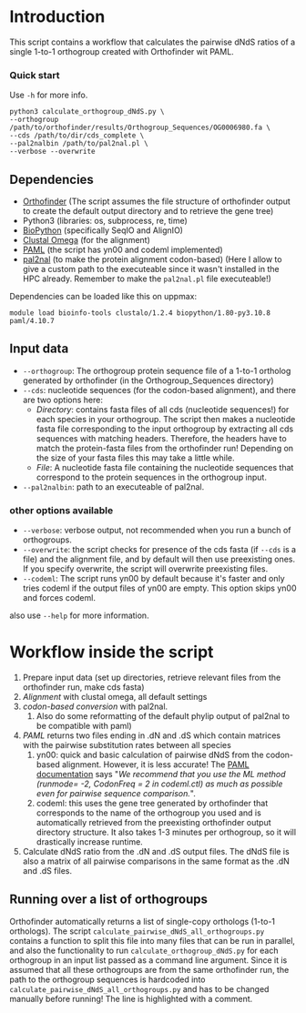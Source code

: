 # Introduction

This script contains a workflow that calculates the pairwise dNdS ratios of a single 1-to-1 orthogroup created with Orthofinder wit PAML.

### Quick start
Use `-h` for more info.
```
python3 calculate_orthogroup_dNdS.py \
--orthogroup /path/to/orthofinder/results/Orthogroup_Sequences/OG0006980.fa \
--cds /path/to/dir/cds_complete \
--pal2nalbin /path/to/pal2nal.pl \
--verbose --overwrite
```

## Dependencies

* [Orthofinder](https://github.com/davidemms/OrthoFinder) (The script assumes the file structure of orthofinder output to create the default output directory and to retrieve the gene tree)
* Python3 (libraries: os, subprocess, re, time)
* [BioPython](https://biopython.org/wiki/Download) (specifically SeqIO and AlignIO)
* [Clustal Omega](http://www.clustal.org/omega/) (for the alignment)
* [PAML](http://abacus.gene.ucl.ac.uk/software/paml.html) (the script has yn00 and codeml implemented)
* [pal2nal](https://www.bork.embl.de/pal2nal/) (to make the protein alignment codon-based)
  (Here I allow to give a custom path to the executeable since it wasn't installed in the HPC already. Remember to make the `pal2nal.pl` file executeable!)

Dependencies can be loaded like this on uppmax:
```
module load bioinfo-tools clustalo/1.2.4 biopython/1.80-py3.10.8 paml/4.10.7
```

## Input data

* `--orthogroup`: The orthogroup protein sequence file of a 1-to-1 ortholog generated by orthofinder (in the Orthogroup_Sequences directory)
* `--cds`: nucleotide sequences (for the codon-based alignment), and there are two options here:
    * _Directory_: contains fasta files of all cds (nucleotide sequences!) for each species in your orthogroup. The script then makes a nucleotide fasta file corresponding to the input orthogroup by extracting all cds sequences with matching headers. Therefore, the headers have to match the protein-fasta files from the orthofinder run! Depending on the size of your fasta files this may take a little while.
    * _File_: A nucleotide fasta file containing the nucleotide sequences that correspond to the protein sequences in the orthogroup input.
* `--pal2nalbin`: path to an executeable of pal2nal.

### other options available
* `--verbose`: verbose output, not recommended when you run a bunch of orthogroups.
* `--overwrite`: the script checks for presence of the cds fasta (if `--cds` is a file) and the alignment file, and by default will then use preexisting ones. If you specify overwrite, the script will overwrite preexisting files.
* `--codeml`: The script runs yn00 by default because it's faster and only tries codeml if the output files of yn00 are empty. This option skips yn00 and forces codeml.

also use `--help` for more information.

# Workflow inside the script

1. Prepare input data (set up directories, retrieve relevant files from the orthofinder run, make cds fasta)
2. *Alignment* with clustal omega, all default settings
3. *codon-based conversion* with pal2nal.
     1. Also do some reformatting of the default phylip output of pal2nal to be compatible with paml)
4. *PAML* returns two files ending in .dN and .dS which contain matrices with the pairwise substitution rates between all species
     1. yn00: quick and basic calculation of pairwise dNdS from the codon-based alignment. However, it is less accurate! The [PAML documentation](http://abacus.gene.ucl.ac.uk/software/pamlDOC.pdf) says "_We recommend that you use the ML method (runmode= -2, CodonFreq = 2 in codeml.ctl) as much as possible even for pairwise sequence comparison._".
     2. codeml: this uses the gene tree generated by orthofinder that corresponds to the name of the orthogroup you used and is automatically retrieved from the preexisting orthofinder output directory structure. It also takes 1-3 minutes per orthogroup, so it will drastically increase runtime.
5. Calculate dNdS ratio from the .dN and .dS output files. The dNdS file is also a matrix of all pairwise comparisons in the same format as the .dN and .dS files.

## Running over a list of orthogroups

Orthofinder automatically returns a list of single-copy orthologs (1-to-1 orthologs). The script `calculate_pairwise_dNdS_all_orthogroups.py` contains a function to split this file into many files that can be run in parallel, and also the functionality to run `calculate_orthogroup_dNdS.py` for each orthogroup in an input list passed as a command line argument. Since it is assumed that all these orthogroups are from the same orthofinder run, the path to the orthogroup sequences is hardcoded into `calculate_pairwise_dNdS_all_orthogroups.py` and has to be changed manually before running! The line is highlighted with a comment.






